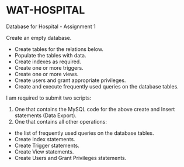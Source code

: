 # WAT-HOSPITAL
Database for Hospital - Assignment 1

Create an empty database.
* Create tables for the relations below.
* Populate the tables with data.
* Create indexes as required.
* Create one or more triggers.
* Create one or more views.
* Create users and grant appropriate privileges.
* Create and execute frequently used queries on the database tables.

I am required to submit two scripts:
1. One that contains the MySQL code for the above create and Insert
statements (Data Export).
2. One that contains all other operations:
* the list of frequently used queries on the database tables.
* Create Index statements.
* Create Trigger statements.
* Create View statements.
* Create Users and Grant Privileges statements.
